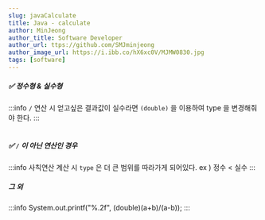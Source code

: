 ```yaml
---
slug: javaCalculate
title: Java - calculate
author: MinJeong
author_title: Software Developer
author_url: ttps://github.com/SMJminjeong
author_image_url: https://i.ibb.co/hX6xc0V/MJMW0830.jpg
tags: [software]
---
```


##### ✅ 정수형 & 실수형
:::info
`/` 연산 시 얻고싶은 결과값이 실수라면 `(double)` 을 이용하여 type 을 변경해줘야 한다.
:::  
<br/>

##### ✅ `/` 이 아닌 연산인 경우
:::info
사칙연산 계산 시 `type` 은 더 큰 범위를 따라가게 되어있다. 
ex ) 정수 < 실수
:::
<br/>

##### 그 외
:::info
System.out.printf("%.2f", (double)(a+b)/(a-b));
:::